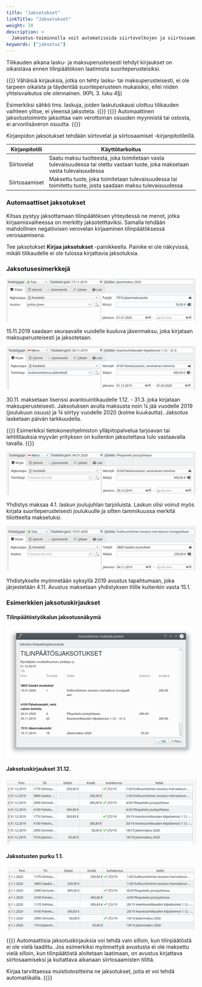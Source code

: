 ```yaml
---
title: "Jaksotukset"
linkTitle: "Jaksotukset"
weight: 20
description: >
  Jaksotus-toiminnolla voit automatisoida siirtovelkojen ja siirtosaamisten kirjaamista, kun kirjaus kohdistuu toiselle tilikaudelle.
keywords: ["jaksotus"]
---
```


Tilikauden aikana lasku- ja maksuperusteisesti tehdyt kirjaukset on oikaistava ennen tilinpäätöksen laatimista suoriteperusteisiksi.

{{<alert title="Vähäisiä kirjauksia ei tarvitse jaksottaa">}}
Vähäisiä kirjauksia, jotka on tehty lasku- tai maksuperusteisesti, ei ole tarpeen oikaista ja täydentää suoriteperusteen mukaisiksi, ellei niiden yhteisvaikutus ole olennainen. (KPL 3. luku 4§)

Esimerkiksi sähkö tms. laskuja, joiden laskutuskausi ulottuu tilikauden vaihteen ylitse, ei yleensä jaksoteta.
{{</alert>}}
{{<alert title="Vain arvonlisäverottomia eriä">}}
Automaattinen jaksotustoiminto jaksottaa vain verottoman osuuden myynnistä tai ostosta, ei arvonlisäveron osuutta.
{{</alert>}}

Kirjanpidon jaksotukset tehdään siirtovelat ja siirtosaamiset -kirjanpitotileillä.

| Kirjanpitotili | Käyttötarkoitus                                                                                                               |
| -------------- | ----------------------------------------------------------------------------------------------------------------------------- |
| Siirtovelat    | Saatu maksu tuotteesta, joka toimitetaan vasta tulevaisuudessa tai otettu vastaan tuote, joka maksetaan vasta tulevaisuudessa |
| Siirtosaamiset | Maksettu tuote, joka toimitetaan tulevaisuudessa tai toimitettu tuote, josta saadaan maksu tulevaisuudessa                    |

### Automaattiset jaksotukset

Kitsas pystyy jaksottamaan tilinpäätöksen yhteydessä ne menot, jotka kirjaamisvaiheessa on merkitty jaksotetttaviksi. Samalla tehdään mahdollinen negatiivisen verovelan kirjaaminen tilinpäätöksessä verosaamisena.

Tee jaksotukset **Kirjaa jaksotukset** -painikkeella. Painike ei ole näkyvissä, mikäli tilikaudelle ei ole tulossa kirjattavia jaksotuksia.

### Jaksotusesimerkkejä

![](/img/fi/kaudet/jasenmaksu.png)

15.11.2019 saadaan seuraavalle vuodelle kuuluva jäsenmaksu, joka kirjataan maksuperusteisesti ja jaksotetaan.

![](/img/fi/kaudet/avantouinti.png)

30.11. maksetaan lisenssi avantouintikaudelle 1.12. - 31.3. joka kirjataan maksuperusteisesti. Jaksotuksen avulla maksusta noin &frac14; jää vuodelle 2019 (joulukuun osuus) ja &frac34; siirtyy vuodelle 2020 (kolme kuukautta). Jaksotus lasketaan päivän tarkkuudella.

{{<alert title="Muista olennaisuusperiaate">}}
Esimerkiksi tietokoneohjelmiston ylläpitopalvelua tarjoavan tai lehtitilauksia myyvän yrityksen on kuitenkin jaksotettava tulo vastaavalla tavalla.
{{</alert>}}

![](/img/fi/kaudet/pitopalvelu.png)

Yhdistys maksaa 4.1. laskun joulujuhlan tarjoiluista. Laskun olisi voinut myös kirjata suoriteperusteisesti joulukuulle ja sitten tammikuussa merkitä tiliotteelta maksetuksi.

![](/img/fi/kaudet/kulttuuritoimi.png)

Yhdistykselle myönnetään syksyllä 2019 avustus tapahtumaan, joka järjestetään 4.11. Avustus maksetaan yhdistyksen tilille kuitenkin vasta 15.1.

### Esimerkkien jaksotuskirjaukset

#### Tilinpäätöstyökalun jaksotusnäkymä

![](/img/fi/kaudet/jaksotus.png)

#### Jaksotuskirjaukset 31.12.

![](/img/fi/kaudet/jaksopaatos.png)

#### Jaksotusten purku 1.1.

![](/img/fi/kaudet/jaksoavaus.png)

{{<alert title="Tilikausien oltava avoimina">}}
Automaattisia jaksotuskirjauksia voi tehdä vain silloin, kun tilinpäätöstä ei ole vielä laadittu. Jos esimerkiksi myönnettyä avustusta ei ole maksettu vielä silloin, kun tilinpäätöstä aloitetaan laatimaan, on avustus kirjattava siirtosaamiseksi ja kuitattava aikanaan siirtosaamisten tililtä.

Kirjaa tarvittaessa muistiotositteina ne jaksotukset, joita et voi tehdä automatiikalla.
{{</alert>}}
